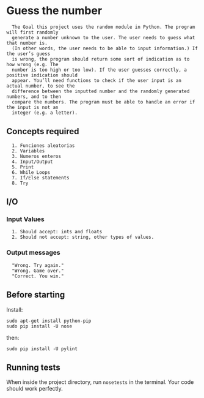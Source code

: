 # Guess the number

      The Goal this project uses the random module in Python. The program will first randomly 
      generate a number unknown to the user. The user needs to guess what that number is. 
      (In other words, the user needs to be able to input information.) If the user’s guess 
      is wrong, the program should return some sort of indication as to how wrong (e.g. The 
      number is too high or too low). If the user guesses correctly, a positive indication should
      appear. You’ll need functions to check if the user input is an actual number, to see the 
      difference between the inputted number and the randomly generated numbers, and to then 
      compare the numbers. The program must be able to handle an error if the input is not an 
      integer (e.g. a letter).

## Concepts required

      1. Funciones aleatorias
      2. Variables
      3. Numeros enteros
      4. Input/Output
      5. Print
      6. While Loops
      7. If/Else statements
      8. Try

## I/O

### Input Values
      1. Should accept: ints and floats
      2. Should not accept: string, other types of values.

### Output messages
      "Wrong. Try again."
      "Wrong. Game over."
      "Correct. You win."

## Before starting

Install:
```
sudo apt-get install python-pip
sudo pip install -U nose
```

then:
```
sudo pip install -U pylint
```

## Running tests

When inside the project directory, run `nosetests` in the terminal. Your code
should work perfectly.
